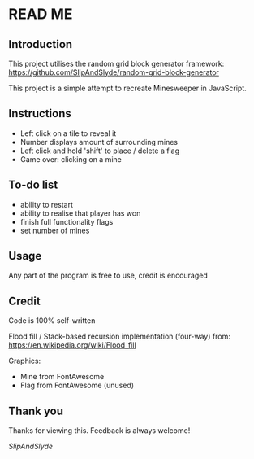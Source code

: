 # READ ME

## Introduction
This project utilises the random grid block generator framework:
https://github.com/SlipAndSlyde/random-grid-block-generator

This project is a simple attempt to recreate Minesweeper in JavaScript.

## Instructions
- Left click on a tile to reveal it
- Number displays amount of surrounding mines
- Left click and hold 'shift' to place / delete a flag
- Game over: clicking on a mine

## To-do list
- ability to restart
- ability to realise that player has won
- finish full functionality flags
- set number of mines

## Usage
Any part of the program is free to use, credit is encouraged

## Credit
Code is 100% self-written

Flood fill / Stack-based recursion implementation (four-way) from:
https://en.wikipedia.org/wiki/Flood_fill

Graphics:
- Mine from FontAwesome
- Flag from FontAwesome (unused)

## Thank you
Thanks for viewing this. Feedback is always welcome!

*SlipAndSlyde*
